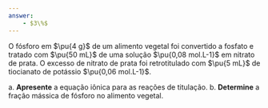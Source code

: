 ```yaml
---
answer:
    - $3\%$
---
```


O fósforo em $\pu{4 g}$ de um alimento vegetal foi convertido a fosfato e tratado com $\pu{50 mL}$ de uma solução $\pu{0,08 mol.L-1}$ em nitrato de prata. O excesso de nitrato de prata foi retrotitulado com $\pu{5 mL}$ de tiocianato de potássio $\pu{0,06 mol.L-1}$.

a. **Apresente** a equação iônica para as reações de titulação.
b. **Determine** a fração mássica de fósforo no alimento vegetal.
